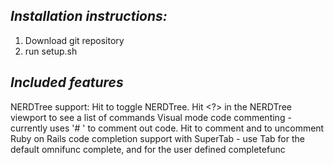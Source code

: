 *Installation instructions:*
---------------------------
1. Download git repository
2. run setup.sh

*Included features*
------------------
NERDTree support: Hit <C-n> to toggle NERDTree. Hit <?> in the NERDTree viewport to see a list of commands
Visual mode code commenting - currently uses '# ' to comment out code. Hit <F2> to comment and <F4> to uncomment
Ruby on Rails code completion support with SuperTab - use Tab for the default omnifunc complete, and <C-x><C-u> for the user defined completefunc

